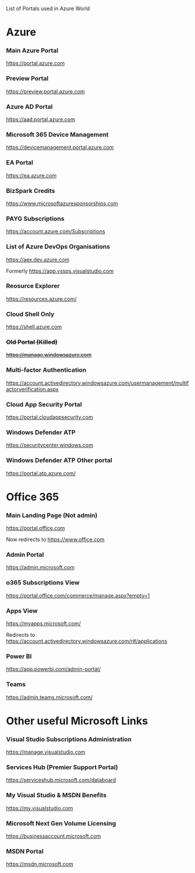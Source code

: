 List of Portals used in Azure World


# Azure

### Main Azure Portal

https://portal.azure.com

### Preview Portal

https://preview.portal.azure.com

### Azure AD Portal

https://aad.portal.azure.com

### Microsoft 365 Device Management

https://devicemanagement.portal.azure.com

### EA Portal

https://ea.azure.com

### BizSpark Credits

https://www.microsoftazuresponsorships.com

### PAYG Subscriptions

https://account.azure.com/Subscriptions

### List of Azure DevOps Organisations

https://aex.dev.azure.com

Formerly https://app.vssps.visualstudio.com

### Reosurce Explorer

https://resources.azure.com/

### Cloud Shell Only

https://shell.azure.com

### ~~Old Portal (Killed)~~

~~https://manage.windowsazure.com~~

### Multi-factor Authentication

https://account.activedirectory.windowsazure.com/usermanagement/multifactorverification.aspx

### Cloud App Security Portal

https://portal.cloudappsecurity.com

### Windows Defender ATP

https://securitycenter.windows.com

### Windows Defender ATP Other portal

https://portal.atp.azure.com/


# Office 365

### Main Landing Page (Not admin)

https://portal.office.com

Now redirects to https://www.office.com

### Admin Portal

https://admin.microsoft.com

### o365 Subscriptions View

https://portal.office.com/commerce/manage.aspx?empty=1

### Apps View

https://myapps.microsoft.com/

Redirects to https://account.activedirectory.windowsazure.com/r#/applications

### Power BI

https://app.powerbi.com/admin-portal/

### Teams
https://admin.teams.microsoft.com/


# Other useful Microsoft Links

### Visual Studio Subscriptions Administration

https://manage.visualstudio.com

### Services Hub (Premier Support Portal)

https://serviceshub.microsoft.com/databoard

### My Visual Studio & MSDN Benefits 

https://my.visualstudio.com

### Microsoft Next Gen Volume Licensing

https://businessaccount.microsoft.com

### MSDN Portal

https://msdn.microsoft.com


